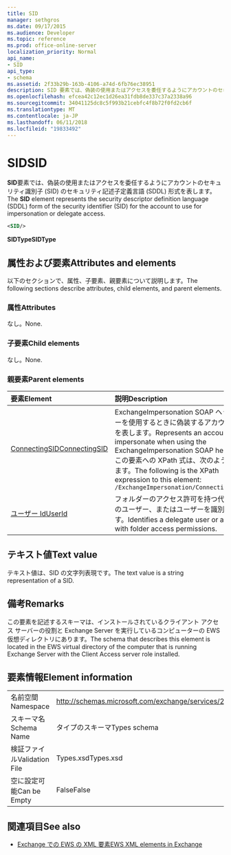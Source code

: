 ```yaml
---
title: SID
manager: sethgros
ms.date: 09/17/2015
ms.audience: Developer
ms.topic: reference
ms.prod: office-online-server
localization_priority: Normal
api_name:
- SID
api_type:
- schema
ms.assetid: 2f33b29b-163b-4106-a74d-6fb76ec38951
description: SID 要素では、偽装の使用またはアクセスを委任するようにアカウントのセキュリティ識別子 (SID) のセキュリティ記述子定義言語 (SDDL) 形式を表します。
ms.openlocfilehash: efcea42c12ec1d26ea31fdb8de337c37a2338a96
ms.sourcegitcommit: 34041125dc8c5f993b21cebfc4f8b72f0fd2cb6f
ms.translationtype: MT
ms.contentlocale: ja-JP
ms.lasthandoff: 06/11/2018
ms.locfileid: "19833492"
---
```

# <a name="sid"></a><span data-ttu-id="6656b-103">SID</span><span class="sxs-lookup"><span data-stu-id="6656b-103">SID</span></span>

<span data-ttu-id="6656b-104">**SID**要素では、偽装の使用またはアクセスを委任するようにアカウントのセキュリティ識別子 (SID) のセキュリティ記述子定義言語 (SDDL) 形式を表します。</span><span class="sxs-lookup"><span data-stu-id="6656b-104">The **SID** element represents the security descriptor definition language (SDDL) form of the security identifier (SID) for the account to use for impersonation or delegate access.</span></span> 
  
```xml
<SID/>
```

 <span data-ttu-id="6656b-105">**SIDType**</span><span class="sxs-lookup"><span data-stu-id="6656b-105">**SIDType**</span></span>
## <a name="attributes-and-elements"></a><span data-ttu-id="6656b-106">属性および要素</span><span class="sxs-lookup"><span data-stu-id="6656b-106">Attributes and elements</span></span>

<span data-ttu-id="6656b-107">以下のセクションで、属性、子要素、親要素について説明します。</span><span class="sxs-lookup"><span data-stu-id="6656b-107">The following sections describe attributes, child elements, and parent elements.</span></span>
  
### <a name="attributes"></a><span data-ttu-id="6656b-108">属性</span><span class="sxs-lookup"><span data-stu-id="6656b-108">Attributes</span></span>

<span data-ttu-id="6656b-109">なし。</span><span class="sxs-lookup"><span data-stu-id="6656b-109">None.</span></span>
  
### <a name="child-elements"></a><span data-ttu-id="6656b-110">子要素</span><span class="sxs-lookup"><span data-stu-id="6656b-110">Child elements</span></span>

<span data-ttu-id="6656b-111">なし。</span><span class="sxs-lookup"><span data-stu-id="6656b-111">None.</span></span>
  
### <a name="parent-elements"></a><span data-ttu-id="6656b-112">親要素</span><span class="sxs-lookup"><span data-stu-id="6656b-112">Parent elements</span></span>

|<span data-ttu-id="6656b-113">**要素**</span><span class="sxs-lookup"><span data-stu-id="6656b-113">**Element**</span></span>|<span data-ttu-id="6656b-114">**説明**</span><span class="sxs-lookup"><span data-stu-id="6656b-114">**Description**</span></span>|
|:-----|:-----|
|[<span data-ttu-id="6656b-115">ConnectingSID</span><span class="sxs-lookup"><span data-stu-id="6656b-115">ConnectingSID</span></span>](connectingsid.md) <br/> |<span data-ttu-id="6656b-116">ExchangeImpersonation SOAP ヘッダーを使用するときに偽装するアカウントを表します。</span><span class="sxs-lookup"><span data-stu-id="6656b-116">Represents an account to impersonate when using the ExchangeImpersonation SOAP header.</span></span>  <br/> <span data-ttu-id="6656b-117">この要素への XPath 式は、次のようにします。</span><span class="sxs-lookup"><span data-stu-id="6656b-117">The following is the XPath expression to this element:</span></span>  <br/>  `/ExchangeImpersonation/ConnectingSID` <br/> |
|[<span data-ttu-id="6656b-118">ユーザー Id</span><span class="sxs-lookup"><span data-stu-id="6656b-118">UserId</span></span>](userid.md) <br/> |<span data-ttu-id="6656b-119">フォルダーのアクセス許可を持つ代理人のユーザー、またはユーザーを識別します。</span><span class="sxs-lookup"><span data-stu-id="6656b-119">Identifies a delegate user or a user with folder access permissions.</span></span>  <br/> |
   
## <a name="text-value"></a><span data-ttu-id="6656b-120">テキスト値</span><span class="sxs-lookup"><span data-stu-id="6656b-120">Text value</span></span>

<span data-ttu-id="6656b-121">テキスト値は、SID の文字列表現です。</span><span class="sxs-lookup"><span data-stu-id="6656b-121">The text value is a string representation of a SID.</span></span>
  
## <a name="remarks"></a><span data-ttu-id="6656b-122">備考</span><span class="sxs-lookup"><span data-stu-id="6656b-122">Remarks</span></span>

<span data-ttu-id="6656b-123">この要素を記述するスキーマは、インストールされているクライアント アクセス サーバーの役割と Exchange Server を実行しているコンピューターの EWS 仮想ディレクトリにあります。</span><span class="sxs-lookup"><span data-stu-id="6656b-123">The schema that describes this element is located in the EWS virtual directory of the computer that is running Exchange Server with the Client Access server role installed.</span></span>
  
## <a name="element-information"></a><span data-ttu-id="6656b-124">要素情報</span><span class="sxs-lookup"><span data-stu-id="6656b-124">Element information</span></span>

|||
|:-----|:-----|
|<span data-ttu-id="6656b-125">名前空間</span><span class="sxs-lookup"><span data-stu-id="6656b-125">Namespace</span></span>  <br/> |http://schemas.microsoft.com/exchange/services/2006/types  <br/> |
|<span data-ttu-id="6656b-126">スキーマ名</span><span class="sxs-lookup"><span data-stu-id="6656b-126">Schema Name</span></span>  <br/> |<span data-ttu-id="6656b-127">タイプのスキーマ</span><span class="sxs-lookup"><span data-stu-id="6656b-127">Types schema</span></span>  <br/> |
|<span data-ttu-id="6656b-128">検証ファイル</span><span class="sxs-lookup"><span data-stu-id="6656b-128">Validation File</span></span>  <br/> |<span data-ttu-id="6656b-129">Types.xsd</span><span class="sxs-lookup"><span data-stu-id="6656b-129">Types.xsd</span></span>  <br/> |
|<span data-ttu-id="6656b-130">空に設定可能</span><span class="sxs-lookup"><span data-stu-id="6656b-130">Can be Empty</span></span>  <br/> |<span data-ttu-id="6656b-131">False</span><span class="sxs-lookup"><span data-stu-id="6656b-131">False</span></span>  <br/> |
   
## <a name="see-also"></a><span data-ttu-id="6656b-132">関連項目</span><span class="sxs-lookup"><span data-stu-id="6656b-132">See also</span></span>



- [<span data-ttu-id="6656b-133">Exchange での EWS の XML 要素</span><span class="sxs-lookup"><span data-stu-id="6656b-133">EWS XML elements in Exchange</span></span>](ews-xml-elements-in-exchange.md)

